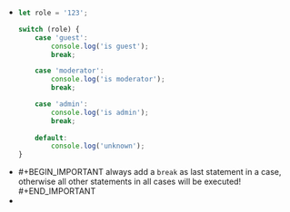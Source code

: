 - ```js
  let role = '123';
  
  switch (role) {
      case 'guest':
          console.log('is guest');
          break;
  
      case 'moderator':
          console.log('is moderator');
          break;
  
      case 'admin':
          console.log('is admin');
          break;
      
      default:
          console.log('unknown');
  }
  ```
- #+BEGIN_IMPORTANT
  always add a `break` as last statement in a case, otherwise all other statements in all cases will be executed!
  #+END_IMPORTANT
-